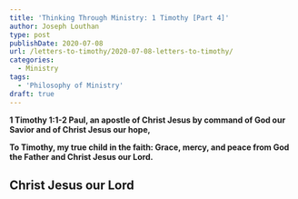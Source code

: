 ```yaml
---
title: 'Thinking Through Ministry: 1 Timothy [Part 4]'
author: Joseph Louthan
type: post
publishDate: 2020-07-08
url: /letters-to-timothy/2020-07-08-letters-to-timothy/
categories:
  - Ministry
tags:
  - 'Philosophy of Ministry'
draft: true
---
```


**1 Timothy 1:1-2 Paul, an apostle of Christ Jesus by command of God our Savior and of Christ Jesus our hope,**

**To Timothy, my true child in the faith: Grace, mercy, and peace from God the Father and Christ Jesus our Lord.**

## Christ Jesus our Lord

